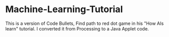 # Machine-Learning-Tutorial
This is a version of Code Bullets, Find path to red dot game in his "How AIs learn" tutorial. I converted it from Processing to a Java Applet code. 
